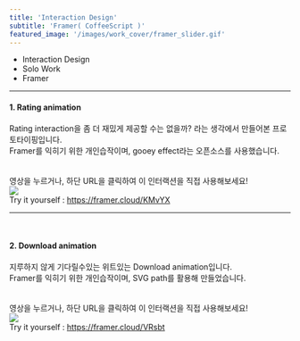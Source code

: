 ```yaml
---
title: 'Interaction Design'
subtitle: 'Framer( CoffeeScript )'
featured_image: '/images/work_cover/framer_slider.gif'
---
```


* Interaction Design
* Solo Work
* Framer

<hr>

<h4>1. Rating animation</h4>
<div class="project_p">
  Rating interaction을 좀 더 재밌게 제공할 수는 없을까? 라는 생각에서 만들어본 프로토타이핑입니다.  <br>
  Framer를 익히기 위한 개인습작이며, gooey effect라는 오픈소스를 사용했습니다.  <br>
  <br><br>
  영상을 누르거나, 하단 URL을 클릭하여 이 인터랙션을 직접 사용해보세요!

</div>

<div class="wrap_gif">
  <a href="https://framer.cloud/KMvYX" target="_blank"><img src="{{ site.baseurl }}/images/work/framer/framer_rating_slider.gif"></a>
  <br>
  Try it yourself :
  <a href="https://framer.cloud/KMvYX" target="_blank">https://framer.cloud/KMvYX</a>
</div>

---

<br>
<h4>2. Download animation</h4>

<div class="project_p">
  지루하지 않게 기다릴수있는 위트있는 Download animation입니다.  <br>
  Framer를 익히기 위한 개인습작이며, SVG path를 활용해 만들었습니다.  <br>
  <br><br>
  영상을 누르거나, 하단 URL을 클릭하여 이 인터랙션을 직접 사용해보세요!
</div>

<div class="wrap_gif">
  <a href="https://framer.cloud/VRsbt" target="_blank"><img src="{{ site.baseurl }}/images/work/framer/framer_download_animation.gif"></a>
  <br>
  Try it yourself :
  <a href="https://framer.cloud/VRsbt" target="_blank">https://framer.cloud/VRsbt</a>
</div>
